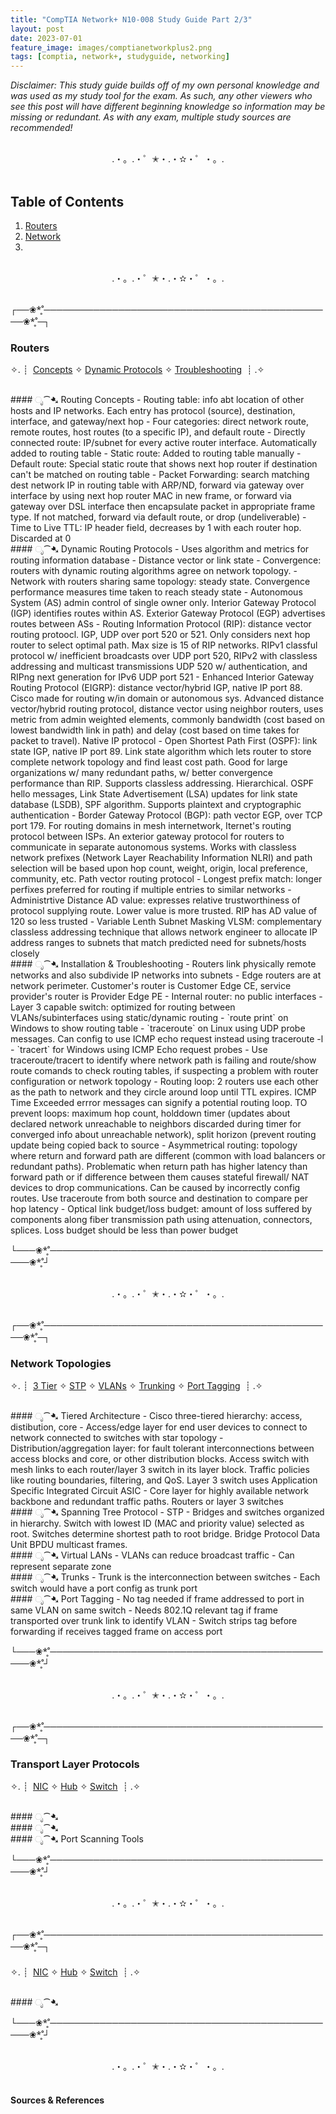 ```yaml
---
title: "CompTIA Network+ N10-008 Study Guide Part 2/3"
layout: post
date: 2023-07-01
feature_image: images/comptianetworkplus2.png
tags: [comptia, network+, studyguide, networking]
---
```


*Disclaimer: This study guide builds off of my own personal knowledge and was used as my study tool for the exam. As such, any other viewers who see this post will have different beginning knowledge so information may be missing or redundant. As with any exam, multiple study sources are recommended!*

<!--more-->

<br>
<div align="center">.・。.・゜✭・.・✫・゜・。. </div>
<br>

## Table of Contents

1. [Routers](#routers)
2. [Network](#network-topologies)
3. 


<br>
<div align="center">.・。.・゜✭・.・✫・゜・。. </div>
<br>


┌──❀*̥˚───────────────────────────────────────────────❀*̥˚─┐
### Routers
✧. ┊ ⁭ [Concepts](#ೃ⁀-routing-concepts) ✧ [Dynamic Protocols](#ೃ⁀-dynamic-routing-protocols) ✧ [Troubleshooting](#ೃ⁀-installation--troubleshooting) ⁭ ⁭┊ .✧

<br>
####  ೃ⁀➷ Routing Concepts
- Routing table: info abt location of other hosts and IP networks. Each entry has protocol (source), destination, interface, and gateway/next hop
- Four categories: direct network route, remote routes, host routes (to a specific IP), and default route
- Directly connected route: IP/subnet for every active router interface. Automatically added to routing table
- Static route: Added to routing table manually
- Default route: Special static route that shows next hop router if destination can't be matched on routing table 
- Packet Forwarding: search matching dest network IP in routing table with ARP/ND, forward via gateway over interface by using next hop router MAC in new frame, or forward via gateway over DSL interface then encapsulate packet in appropriate frame type. If not matched, forward via default route, or drop (undeliverable)
- Time to Live TTL: IP header field, decreases by 1 with each router hop. Discarded at 0

<br>
####  ೃ⁀➷ Dynamic Routing Protocols
- Uses algorithm and metrics for routing information database
- Distance vector or link state 
- Convergence: routers with dynamic routing algorithms agree on network topology. 
- Network with routers sharing same topology: steady state. Convergence performance measures time taken to reach steady state
- Autonomous System (AS) admin control of single owner only. Interior Gateway Protocol (IGP) identifies routes within AS. Exterior Gateway Protocol (EGP) advertises routes between ASs
- Routing Information Protocol (RIP): distance vector routing protoocl. IGP, UDP over port 520 or 521. Only considers next hop router to select optimal path. Max size is 15 of RIP networks. RIPv1 classful protocol w/ inefficient broadcasts over UDP port 520, RIPv2 with classless addressing and multicast transmissions UDP 520 w/ authentication, and RIPng next generation for IPv6 UDP port 521
- Enhanced Interior Gateway Routing Protocol (EIGRP): distance vector/hybrid IGP, native IP port 88. Cisco made for routing w/in domain or autonomous sys. Advanced distance vector/hybrid routing protocol, distance vector using neighbor routers, uses metric from admin weighted elements, commonly bandwidth (cost based on lowest bandwidth link in path) and delay (cost based on time takes for packet to travel). Native IP protocol
- Open Shortest Path First (OSPF): link state IGP, native IP port 89. Link state algorithm which lets router to store complete network topology and find least cost path. Good for large organizations w/ many redundant paths, w/ better convergence performance than RIP. Supports classless addressing. Hierarchical. OSPF hello messages, Link State Advertisement (LSA) updates for link state database (LSDB), SPF algorithm. Supports plaintext and cryptographic authentication
- Border Gateway Protocol (BGP): path vector EGP, over TCP port 179. For routing domains in mesh internetwork, Iternet's routing protocol between ISPs. An exterior gateway protocol for routers to communicate in separate autonomous systems. Works with classless network prefixes (Network Layer Reachability Information NLRI) and path selection will be based upon hop count, weight, origin, local preference, community, etc. Path vector routing protocol 
- Longest prefix match: longer perfixes preferred for routing if multiple entries to similar networks 
- Administrtive Distance AD value: expresses relative trustworthiness of protocol supplying route. Lower value is more trusted. RIP has AD value of 120 so less trusted 
- Variable Lenth Subnet Masking VLSM: complementary classless addressing technique that allows network engineer to allocate IP address ranges to subnets that match predicted need for subnets/hosts closely

<br>
####  ೃ⁀➷ Installation & Troubleshooting
- Routers link physically remote networks and also subdivide IP networks into subnets 
- Edge routers are at network perimeter. Customer's router is Customer Edge CE, service provider's router is Provider Edge PE
- Internal router: no public interfaces
- Layer 3 capable switch: optimized for routing between VLANs/subinterfaces using static/dynamic routing 
- `route print` on Windows to show routing table
- `traceroute` on Linux using UDP probe messages. Can config to use ICMP echo request instead using traceroute -l
- `tracert` for Windows using ICMP Echo request probes
- Use traceroute/tracert to identify where network path is failing and route/show route comands to check routing tables, if suspecting a problem with router configuration or network topology
- Routing loop: 2 routers use each other as the path to network and they circle around loop until TTL expires. ICMP Time Exceeded errror messages can signify a potential routing loop. TO prevent loops: maximum hop count, holddown timer (updates about declared network unreachable to neighbors discarded during timer for converged info about unreachable network), split horizon (prevent routing update being copied back to source
- Asymmetrical routing: topology where return and forward path are different (common with load balancers or redundant paths). Problematic when return path has higher latency than forward path or if difference between them causes stateful firewall/ NAT devices to drop communications. Can be caused by incorrectly config routes. Use traceroute from both source and destination to compare per hop latency
- Optical link budget/loss budget: amount of loss suffered by components along fiber transmission path using attenuation, connectors, splices. Loss budget should be less than power budget 


└───❀*̥˚───────────────────────────────────────────────❀*̥˚┘


<br>
<div align="center">.・。.・゜✭・.・✫・゜・。. </div>
<br>



┌──❀*̥˚───────────────────────────────────────────────❀*̥˚─┐
### Network Topologies
✧. ┊ ⁭ [3 Tier](#ೃ⁀-tiered-architecture) ✧ [STP](#ೃ⁀-spanning-tree-protocol) ✧ [VLANs](#ೃ⁀-virtual-lans) ✧ [Trunking](#ೃ⁀-trunks) ✧ [Port Tagging](#ೃ⁀-port-tagging) ⁭ ⁭┊ .✧

<br>
####  ೃ⁀➷ Tiered Architecture
- Cisco three-tiered hierarchy: access, distibution, core
-  Access/edge layer for end user devices to connect to network connected to switches with star topology
- Distribution/aggregation layer: for fault tolerant interconnections between access blocks and core, or other distribution blocks. Access switch with mesh links to each router/layer 3 switch in its layer block. Traffic policies like routing boundaries, filtering, and QoS. Layer 3 switch uses Application Specific Integrated Circuit ASIC
- Core layer for highly available network backbone and redundant traffic paths. Routers or layer 3 switches

<br>
####  ೃ⁀➷ Spanning Tree Protocol
- STP 
- Bridges and switches organized in hierarchy. Switch with lowest ID (MAC and priority value) selected as root. Switches determine shortest path to root bridge. Bridge Protocol Data Unit BPDU multicast frames.


<br>
####  ೃ⁀➷ Virtual LANs
- VLANs can reduce broadcast traffic 
- Can represent separate zone

<br>
####  ೃ⁀➷ Trunks
- Trunk is the interconnection between switches
- Each switch would have a port config as trunk port

<br>
####  ೃ⁀➷ Port Tagging
- No tag needed if frame addressed to port in same VLAN on same switch
- Needs 802.1Q relevant tag if frame transported over trunk link to identify VLAN
- Switch strips tag before forwarding if receives tagged frame on access port


└───❀*̥˚───────────────────────────────────────────────❀*̥˚┘


<br>
<div align="center">.・。.・゜✭・.・✫・゜・。. </div>
<br>



┌──❀*̥˚───────────────────────────────────────────────❀*̥˚─┐
### Transport Layer Protocols
✧. ┊ ⁭ [NIC](#ೃ⁀-network) ✧ [Hub](#ೃ⁀-hub) ✧ [Switch](#ೃ⁀-switch) ⁭ ⁭┊ .✧

<br>
####  ೃ⁀➷


<br>
####  ೃ⁀➷


<br>
####  ೃ⁀➷ Port Scanning Tools



└───❀*̥˚───────────────────────────────────────────────❀*̥˚┘


<br>
<div align="center">.・。.・゜✭・.・✫・゜・。. </div>
<br>




┌──❀*̥˚───────────────────────────────────────────────❀*̥˚─┐
###
✧. ┊ ⁭ [NIC](#ೃ⁀-network) ✧ [Hub](#ೃ⁀-hub) ✧ [Switch](#ೃ⁀-switch) ⁭ ⁭┊ .✧

<br>
####  ೃ⁀➷



└───❀*̥˚───────────────────────────────────────────────❀*̥˚┘


<br>
<div align="center">.・。.・゜✭・.・✫・゜・。. </div>
<br>


#### Sources & References
